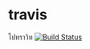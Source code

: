 # travis
ไปทราวิท
[![Build Status](https://travis-ci.org/571998012/travis.svg?branch=master)](https://travis-ci.org/571998012/travis)